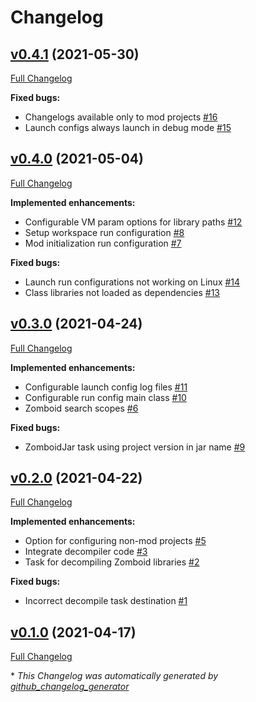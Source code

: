 # Changelog

## [v0.4.1](https://github.com/pzstorm/capsid/tree/v0.4.1) (2021-05-30)

[Full Changelog](https://github.com/pzstorm/capsid/compare/v0.4.0...v0.4.1)

**Fixed bugs:**

- Changelogs available only to mod projects [\#16](https://github.com/pzstorm/capsid/issues/16)
- Launch configs always launch in debug mode [\#15](https://github.com/pzstorm/capsid/issues/15)

## [v0.4.0](https://github.com/pzstorm/capsid/tree/v0.4.0) (2021-05-04)

[Full Changelog](https://github.com/pzstorm/capsid/compare/v0.3.0...v0.4.0)

**Implemented enhancements:**

- Configurable VM param options for library paths   [\#12](https://github.com/pzstorm/capsid/issues/12)
- Setup workspace run configuration [\#8](https://github.com/pzstorm/capsid/issues/8)
- Mod initialization run configuration [\#7](https://github.com/pzstorm/capsid/issues/7)

**Fixed bugs:**

- Launch run configurations not working on Linux [\#14](https://github.com/pzstorm/capsid/issues/14)
- Class libraries not loaded as dependencies [\#13](https://github.com/pzstorm/capsid/issues/13)

## [v0.3.0](https://github.com/pzstorm/capsid/tree/v0.3.0) (2021-04-24)

[Full Changelog](https://github.com/pzstorm/capsid/compare/v0.2.0...v0.3.0)

**Implemented enhancements:**

- Configurable launch config log files [\#11](https://github.com/pzstorm/capsid/issues/11)
- Configurable run config main class [\#10](https://github.com/pzstorm/capsid/issues/10)
- Zomboid search scopes [\#6](https://github.com/pzstorm/capsid/issues/6)

**Fixed bugs:**

- ZomboidJar task using project version in jar name [\#9](https://github.com/pzstorm/capsid/issues/9)

## [v0.2.0](https://github.com/pzstorm/capsid/tree/v0.2.0) (2021-04-22)

[Full Changelog](https://github.com/pzstorm/capsid/compare/v0.1.0...v0.2.0)

**Implemented enhancements:**

- Option for configuring non-mod projects [\#5](https://github.com/pzstorm/capsid/issues/5)
- Integrate decompiler code [\#3](https://github.com/pzstorm/capsid/issues/3)
- Task for decompiling Zomboid libraries [\#2](https://github.com/pzstorm/capsid/issues/2)

**Fixed bugs:**

- Incorrect decompile task destination [\#1](https://github.com/pzstorm/capsid/issues/1)

## [v0.1.0](https://github.com/pzstorm/capsid/tree/v0.1.0) (2021-04-17)

[Full Changelog](https://github.com/pzstorm/capsid/compare/3a9e8cdedad8b7623da45396c8625dafcea877a8...v0.1.0)



\* *This Changelog was automatically generated by [github_changelog_generator](https://github.com/github-changelog-generator/github-changelog-generator)*
